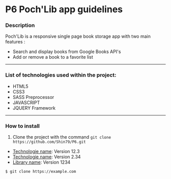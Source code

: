 # P6  Poch'Lib app guidelines


### Description
Poch'Lib is a responsive single page book storage app with two main features : 
* Search and display books from Google Books API's
* Add or remove a book to a favorite list
***
### List of technologies used within the project:
* HTML5
* CSS3
* SASS Preprocessor
* JAVASCRIPT
* JQUERY Framework
***
### How to install
1. Clone the project with the command ```git clone https://github.com/Shin79/P6.git```





* [Technologie name](https://example.com): Version 12.3 
* [Technologie name](https://example.com): Version 2.34
* [Library name](https://example.com): Version 1234
```
$ git clone https://example.com
```
